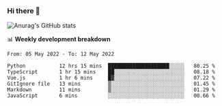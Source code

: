 ### Hi there 👋
![Anurag's GitHub stats](https://github-readme-stats.vercel.app/api?username=jami1024&show_icons=true&theme=radical)

📊 **Weekly development breakdown**
<!--START_SECTION:waka-->

```text
From: 05 May 2022 - To: 12 May 2022

Python           12 hrs 15 mins  ████████████████████░░░░░   80.25 %
TypeScript       1 hr 15 mins    ██░░░░░░░░░░░░░░░░░░░░░░░   08.18 %
Vue.js           1 hr 6 mins     █▓░░░░░░░░░░░░░░░░░░░░░░░   07.22 %
GitIgnore file   13 mins         ▒░░░░░░░░░░░░░░░░░░░░░░░░   01.45 %
Markdown         11 mins         ▒░░░░░░░░░░░░░░░░░░░░░░░░   01.29 %
JavaScript       6 mins          ░░░░░░░░░░░░░░░░░░░░░░░░░   00.66 %
```

<!--END_SECTION:waka-->
<!--
**jami1024/jami1024** is a ✨ _special_ ✨ repository because its `README.md` (this file) appears on your GitHub profile.

Here are some ideas to get you started:

- 🔭 I’m currently working on ...
- 🌱 I’m currently learning ...
- 👯 I’m looking to collaborate on ...
- 🤔 I’m looking for help with ...
- 💬 Ask me about ...
- 📫 How to reach me: ...
- 😄 Pronouns: ...
- ⚡ Fun fact: ...
-->
